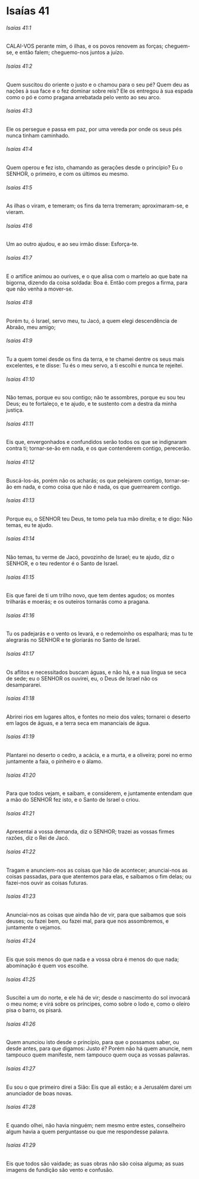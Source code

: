 # Isaías 41

###### Isaías 41:1

CALAI-VOS perante mim, ó ilhas, e os povos renovem as forças; cheguem-se, e então falem; cheguemo-nos juntos a juízo.

###### Isaías 41:2

Quem suscitou do oriente o justo e o chamou para o seu pé? Quem deu as nações à sua face e o fez dominar sobre reis? Ele os entregou à sua espada como o pó e como pragana arrebatada pelo vento ao seu arco.

###### Isaías 41:3

Ele os persegue e passa em paz, por uma vereda por onde os seus pés nunca tinham caminhado.

###### Isaías 41:4

Quem operou e fez isto, chamando as gerações desde o princípio? Eu o SENHOR, o primeiro, e com os últimos eu mesmo.

###### Isaías 41:5

As ilhas o viram, e temeram; os fins da terra tremeram; aproximaram-se, e vieram.

###### Isaías 41:6

Um ao outro ajudou, e ao seu irmão disse: Esforça-te.

###### Isaías 41:7

E o artífice animou ao ourives, e o que alisa com o martelo ao que bate na bigorna, dizendo da coisa soldada: Boa é. Então com pregos a firma, para que não venha a mover-se.

###### Isaías 41:8

Porém tu, ó Israel, servo meu, tu Jacó, a quem elegi descendência de Abraão, meu amigo;

###### Isaías 41:9

Tu a quem tomei desde os fins da terra, e te chamei dentre os seus mais excelentes, e te disse: Tu és o meu servo, a ti escolhi e nunca te rejeitei.

###### Isaías 41:10

Não temas, porque eu sou contigo; não te assombres, porque eu sou teu Deus; eu te fortaleço, e te ajudo, e te sustento com a destra da minha justiça.

###### Isaías 41:11

Eis que, envergonhados e confundidos serão todos os que se indignaram contra ti; tornar-se-ão em nada, e os que contenderem contigo, perecerão.

###### Isaías 41:12

Buscá-los-ás, porém não os acharás; os que pelejarem contigo, tornar-se-ão em nada, e como coisa que não é nada, os que guerrearem contigo.

###### Isaías 41:13

Porque eu, o SENHOR teu Deus, te tomo pela tua mão direita; e te digo: Não temas, eu te ajudo.

###### Isaías 41:14

Não temas, tu verme de Jacó, povozinho de Israel; eu te ajudo, diz o SENHOR, e o teu redentor é o Santo de Israel.

###### Isaías 41:15

Eis que farei de ti um trilho novo, que tem dentes agudos; os montes trilharás e moerás; e os outeiros tornarás como a pragana.

###### Isaías 41:16

Tu os padejarás e o vento os levará, e o redemoinho os espalhará; mas tu te alegrarás no SENHOR e te gloriarás no Santo de Israel.

###### Isaías 41:17

Os aflitos e necessitados buscam águas, e não há, e a sua língua se seca de sede; eu o SENHOR os ouvirei, eu, o Deus de Israel não os desampararei.

###### Isaías 41:18

Abrirei rios em lugares altos, e fontes no meio dos vales; tornarei o deserto em lagos de águas, e a terra seca em mananciais de água.

###### Isaías 41:19

Plantarei no deserto o cedro, a acácia, e a murta, e a oliveira; porei no ermo juntamente a faia, o pinheiro e o álamo.

###### Isaías 41:20

Para que todos vejam, e saibam, e considerem, e juntamente entendam que a mão do SENHOR fez isto, e o Santo de Israel o criou.

###### Isaías 41:21

Apresentai a vossa demanda, diz o SENHOR; trazei as vossas firmes razões, diz o Rei de Jacó.

###### Isaías 41:22

Tragam e anunciem-nos as coisas que hão de acontecer; anunciai-nos as coisas passadas, para que atentemos para elas, e saibamos o fim delas; ou fazei-nos ouvir as coisas futuras.

###### Isaías 41:23

Anunciai-nos as coisas que ainda hão de vir, para que saibamos que sois deuses; ou fazei bem, ou fazei mal, para que nos assombremos, e juntamente o vejamos.

###### Isaías 41:24

Eis que sois menos do que nada e a vossa obra é menos do que nada; abominação é quem vos escolhe.

###### Isaías 41:25

Suscitei a um do norte, e ele há de vir; desde o nascimento do sol invocará o meu nome; e virá sobre os príncipes, como sobre o lodo e, como o oleiro pisa o barro, os pisará.

###### Isaías 41:26

Quem anunciou isto desde o princípio, para que o possamos saber, ou desde antes, para que digamos: Justo é? Porém não há quem anuncie, nem tampouco quem manifeste, nem tampouco quem ouça as vossas palavras.

###### Isaías 41:27

Eu sou o que primeiro direi a Sião: Eis que ali estão; e a Jerusalém darei um anunciador de boas novas.

###### Isaías 41:28

E quando olhei, não havia ninguém; nem mesmo entre estes, conselheiro algum havia a quem perguntasse ou que me respondesse palavra.

###### Isaías 41:29

Eis que todos são vaidade; as suas obras não são coisa alguma; as suas imagens de fundição são vento e confusão.

